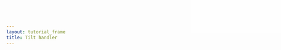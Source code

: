 ```yaml
---
layout: tutorial_frame
title: Tilt handler
---
```

<style>

#info {
	position:absolute; 
	top:0; 
	right:0; 
	width: 20em; 
	height: 7.5em; 
	background: rgba(255,255,255,.5); 
	z-index:500; 
	font: 12px Sans;
}

.crsMarker {
	border-top: 2px green solid;
	border-left: 2px green solid;
}
</style>

<div id='info' style=''></div>


<script type='text/javascript'>

	const trd = [63.41, 10.41];
	
	L.TiltHandler = L.Handler.extend({
		addHooks() {
			L.DomEvent.on(window, 'deviceorientation', this._tilt, this);
		},
	
		removeHooks() {
			L.DomEvent.off(window, 'deviceorientation', this._tilt, this);
		},

		_tilt(ev) {
			// Treat Gamma angle as horizontal pan (1 degree = 1 pixel) and Beta angle as vertical pan
			let info;
			const offset = L.point(ev.gamma, ev.beta);
			if (offset) {
				this._map.panBy(offset);
				info = `${ev.gamma},${ev.beta}`;
			} else {
				info = 'Device orientation not detected';
			}
			document.getElementById('info').innerHTML = info;
		}
	});
	
	L.Map.addInitHook('addHandler', 'tilt', L.TiltHandler);

	const map = L.map('map', {
		center: [0, 0],
		zoom: 1,
		tilt: true
	});

	const osm = L.tileLayer('https://tile.openstreetmap.org/{z}/{x}/{y}.png', {
		maxZoom: 19,
		attribution: '&copy; <a href="http://www.openstreetmap.org/copyright">OpenStreetMap</a>'
	}).addTo(map);
	
</script>
